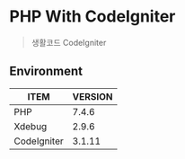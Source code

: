 # PHP With CodeIgniter
> 생활코드 CodeIgniter

## Environment
|ITEM|VERSION   |
|---|---|
|PHP| 7.4.6  |
|Xdebug| 2.9.6  |
|CodeIgniter| 3.1.11   |
